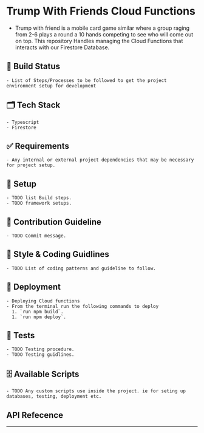 
# Trump With Friends Cloud Functions

- Trump with friend is a mobile card game similar where a group raging from 2-6 plays a round a 10 hands competing to see who will come out on top. This repository Handles managing the Cloud Functions that interacts with our Firestore Database.

## 🚦 Build Status
    - List of Steps/Processes to be followed to get the project environment setup for development

## 🗂 Tech Stack
    - Typescript
    - Firestore

## ✅ Requirements
    - Any internal or external project dependencies that may be necessary for project setup.

## 🔧 Setup
    - TODO list Build steps.
    - TODO framework setups.

## 🤝 Contribution Guideline
    - TODO Commit message.

## 🎨 Style & Coding Guidlines
    - TODO List of coding patterns and guideline to follow.

## 🚀 Deployment
    - Deploying Cloud functions
    - From the terminal run the following commands to deploy 
      1. `run npm build`.
      1. `run npm deploy`.

## 🧪 Tests
    - TODO Testing procedure.
    - TODO Testing guidlines.

## 🗄 Available Scripts 
    - TODO Any custom scripts use inside the project. ie for seting up databases, testing, deployment etc.

## API Refecence

------




